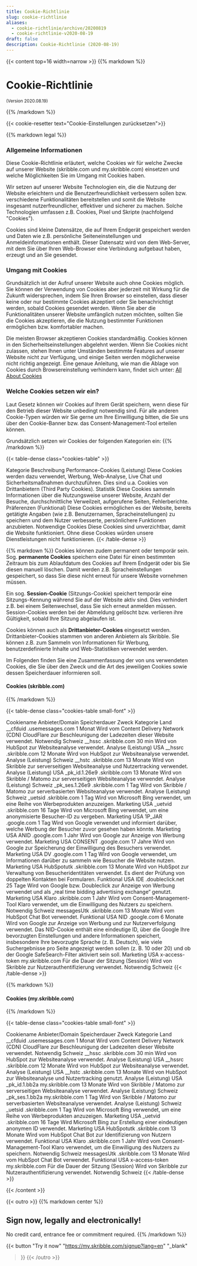 ```yaml
---
title: Cookie-Richtlinie
slug: cookie-richtlinie
aliases:
  - cookie-richtlinie/archive/20200819
  - cookie-richtlinie-v2020-08-19
draft: false
description: Cookie-Richtlinie (2020-08-19)
---
```



{{< content top=16 width=narrow >}}
{{% markdown %}}
# Cookie-Richtlinie

<small>(Version 2020.08.19)</small>

{{% /markdown %}}

{{< cookie-resetter text="Cookie-Einstellungen zurücksetzen">}}

{{% markdown legal %}}
### Allgemeine Informationen
Diese Cookie-Richtlinie erläutert, welche Cookies wir für welche Zwecke auf unserer Website (skribble.com und my.skribble.com) einsetzen und welche Möglichkeiten Sie im Umgang mit Cookies haben.

Wir setzen auf unserer Website Technologien ein, die die Nutzung der Website erleichtern und die Benutzerfreundlichkeit verbessern sollen bzw. verschiedene Funktionalitäten bereitstellen und somit die Website insgesamt nutzerfreundlicher, effektiver und sicherer zu machen. Solche Technologien umfassen z.B. Cookies, Pixel und Skripte (nachfolgend "Cookies").

Cookies sind kleine Datensätze, die auf Ihrem Endgerät gespeichert werden und Daten wie z.B. persönliche Seiteneinstellungen und Anmeldeinformationen enthält. Dieser Datensatz wird von dem Web-Server, mit dem Sie über Ihren Web-Browser eine Verbindung aufgebaut haben, erzeugt und an Sie gesendet.

### Umgang mit Cookies
Grundsätzlich ist der Aufruf unserer Website auch ohne Cookies möglich. Sie können der Verwendung von Cookies aber jederzeit mit Wirkung für die Zukunft widersprechen, indem Sie Ihren Browser so einstellen, dass dieser keine oder nur bestimmte Cookies akzeptiert oder Sie benachrichtigt werden, sobald Cookies gesendet werden. Wenn Sie aber die Funktionalitäten unserer Website umfänglich nutzen möchten, sollten Sie die Cookies akzeptieren, die die Nutzung bestimmter Funktionen ermöglichen bzw. komfortabler machen.  

Die meisten Browser akzeptieren Cookies standardmäßig. Cookies können in den Sicherheitseinstellungen abgelehnt werden. Wenn Sie Cookies nicht zulassen, stehen Ihnen unter Umständen bestimmte Features auf unserer Website nicht zur Verfügung, und einige Seiten werden möglicherweise nicht richtig angezeigt. Eine genaue Anleitung, wie man die Ablage von Cookies durch Browsereinstellung verhindern kann, findet sich unter: [All About Cookies](https://www.allaboutcookies.org/ge)

### Welche Cookies setzen wir ein?
Laut Gesetz können wir Cookies auf Ihrem Gerät speichern, wenn diese für den Betrieb dieser Website unbedingt notwendig sind. Für alle anderen Cookie-Typen würden wir Sie gerne um Ihre Einwilligung bitten, die Sie uns über den Cookie-Banner bzw. das Consent-Management-Tool erteilen können.

Grundsätzlich setzen wir Cookies der folgenden Kategorien ein:
{{% /markdown %}}

{{< table-dense class="cookies-table" >}}
<thead>
  <tr>
    <th>Kategorie</th>
    <th>Beschreibung</th>
  </tr>
</thead>
<tbody>
  <tr>
    <td>Performance-Cookies (Leistung)</td>
    <td>Diese Cookies werden dazu verwendet, Werbung, Web-Analyse, Live Chat und Sicherheitsmaßnahmen durchzuführen. Dies sind u.a. Cookies von Drittanbietern (Third Party Cookies).</td>
  </tr>
  <tr>
    <td>Statistik</td>
    <td>Diese Cookies sammeln Informationen über die Nutzungsweise unserer Website, Anzahl der Besuche, durchschnittliche Verweilzeit, aufgerufene Seiten, Fehlerberichte.</td>
  </tr>
  <tr>
    <td>Präferenzen (Funktional)</td>
    <td>Diese Cookies ermöglichen es der Website, bereits getätigte Angaben (wie z.B. Benutzernamen, Spracheinstellungen) zu speichern und dem Nutzer verbesserte, persönlichere Funktionen anzubieten.</td>
  </tr>
  <tr>
    <td>Notwendige Cookies</td>
    <td>Diese Cookies sind unverzichtbar, damit die Website funktioniert. Ohne diese Cookies würden unsere Dienstleistungen nicht funktionieren.</td>
  </tr>
</tbody>
{{< /table-dense >}}

{{% markdown %}}
Cookies können zudem permanent oder temporär sein. Sog. **permanente Cookies** speichern eine Datei für einen bestimmten Zeitraum bis zum Ablaufdatum des Cookies auf Ihrem Endgerät oder bis Sie diesen manuell löschen. Damit werden z.B. Spracheinstellungen gespeichert, so dass Sie diese nicht erneut für unsere Website vornehmen müssen. 

Ein sog. **Session-Cookie** (Sitzungs-Cookie) speichert temporär eine Sitzungs-Kennung während Sie auf der Website aktiv sind. Dies verhindert z.B. bei einem Seitenwechsel, dass Sie sich erneut anmelden müssen. Session-Cookies werden bei der Abmeldung gelöscht bzw. verlieren ihre Gültigkeit, sobald Ihre Sitzung abgelaufen ist.

Cookies können auch als **Drittanbieter-Cookies** eingesetzt werden. Drittanbieter-Cookies stammen von anderen Anbietern als Skribble. Sie können z.B. zum Sammeln von Informationen für Werbung, benutzerdefinierte Inhalte und Web-Statistiken verwendet werden.

Im Folgenden finden Sie eine Zusammenfassung der von uns verwendeten Cookies, die Sie über den Zweck und die Art des jeweiligen Cookies sowie dessen Speicherdauer informieren soll.

#### Cookies (skribble.com)

{{% /markdown %}}

{{< table-dense class="cookies-table small-font" >}}
<thead>
  <tr>
    <th>Cookiename</th>
    <th>Anbieter/Domain</th>
    <th>Speicherdauer</th>
    <th>Zweck</th>
    <th>Kategorie</th>
    <th>Land</th>
  </tr>
</thead>
<tbody>
  <tr>
    <td>__cfduid</td>
    <td>.usemessages.com</td>
    <td>1 Monat</td>
    <td>Wird vom Content Delivery Network (CDN) CloudFlare zur Beschleunigung der Ladezeiten dieser Website verwendet.</td>
    <td>Notwendig</td>
    <td>Schweiz</td>
  </tr>
  <tr>
    <td>__hssc</td>
    <td>.skribble.com</td>
    <td>30 min</td>
    <td>Wird von HubSpot zur Websiteanalyse verwendet.</td>
    <td>Analyse (Leistung)</td>
    <td>USA</td>
  </tr>
  <tr>
    <td>__hssrc</td>
    <td>.skribble.com</td>
    <td>12 Monate</td>
    <td>Wird von HubSpot zur Websiteanalyse verwendet.</td>
    <td>Analyse (Leistung)</td>
    <td>Schweiz</td>
  </tr>
  <tr>
    <td>__hstc</td>
    <td>.skribble.com</td>
    <td>13 Monate</td>
    <td>Wird von Skribble zur serverseitigen Websiteanalyse und Nutzertracking verwendet.</td>
    <td>Analyse (Leistung)</td>
    <td>USA</td>
  </tr>
  <tr>
    <td>_pk_id.1.26e9</td>
    <td>.skribble.com</td>
    <td>13 Monate</td>
    <td>Wird von Skribble / Matomo zur serverseitigen Websiteanalyse verwendet.</td>
    <td>Analyse (Leistung)</td>
    <td>Schweiz</td>
  </tr>
  <tr>
    <td>_pk_ses.1.26e9</td>
    <td>.skribble.com</td>
    <td>1 Tag</td>
    <td>Wird von Skribble / Matomo zur serverbasierten Websiteanalyse verwendet.</td>
    <td>Analyse (Leistung)</td>
    <td>Schweiz</td>
  </tr>
  <tr>
    <td>_uetsid</td>
    <td>.skribble.com</td>
    <td>1 Tag</td>
    <td>Wird von Microsoft Bing verwendet, um eine Reihe von Werbeprodukten anzuzeigen.</td>
    <td>Marketing</td>
    <td>USA</td>
  </tr>
  <tr>
    <td>_uetvid</td>
    <td>.skribble.com</td>
    <td>16 Tage</td>
    <td>Wird von Microsoft Bing verwendet, um eine anonymisierte Besucher-ID zu vergeben.</td>
    <td>Marketing</td>
    <td>USA</td>
  </tr>
  <tr>
    <td>1P_JAR</td>
    <td>.google.com</td>
    <td>1 Tag</td>
    <td>Wird von Google verwendet und informiert darüber, welche Werbung der Besucher zuvor gesehen haben könnte.</td>
    <td>Marketing</td>
    <td>USA</td>
  </tr>
  <tr>
    <td>ANID</td>
    <td>.google.com</td>
    <td>1 Jahr</td>
    <td>Wird von Google zur Anzeige von Werbung verwendet.</td>
    <td>Marketing</td>
    <td>USA</td>
  </tr>
  <tr>
    <td>CONSENT</td>
    <td>.google.com</td>
    <td>17 Jahre</td>
    <td>Wird von Google zur Speicherung der Einwilligung des Besuchers verwendet.</td>
    <td>Marketing</td>
    <td>USA</td>
  </tr>
  <tr>
    <td>DV</td>
    <td>.google.com</td>
    <td>1 Tag</td>
    <td>Wird von Google verwendet, um Informationen darüber zu sammeln wie Besucher die Website nutzen.</td>
    <td>Marketing</td>
    <td>USA</td>
  </tr>
  <tr>
    <td>HubSpotutk</td>
    <td>.skribble.com</td>
    <td>13 Monate</td>
    <td>Wird von HubSpot zur Verwaltung von Besucheridentitäten verwendet. Es dient der Prüfung von doppelten Kontakten bei Formularen.</td>
    <td>Funktional</td>
    <td>USA</td>
  </tr>
  <tr>
    <td>IDE</td>
    <td>.doubleclick.net</td>
    <td>25 Tage</td>
    <td>Wird von Google bzw. Doubleclick zur Anzeige von Werbung verwendet und als „real time bidding advertising exchange“ genutzt.</td>
    <td>Marketing</td>
    <td>USA</td>
  </tr>
  <tr>
    <td>Klaro</td>
    <td>.skribble.com</td>
    <td>1 Jahr</td>
    <td>Wird vom Consent-Management-Tool Klaro verwendet, um die Einwilligung des Nutzers zu speichern.</td>
    <td>Notwendig</td>
    <td>Schweiz</td>
  </tr>
  <tr>
    <td>messagesUtk</td>
    <td>.skribble.com</td>
    <td>13 Monate</td>
    <td>Wird vom HubSpot Chat Bot verwendet.</td>
    <td>Funktional</td>
    <td>USA</td>
  </tr>
  <tr>
    <td>NID</td>
    <td>.google.com</td>
    <td>6 Monate</td>
    <td>Wird von Google zur Anzeige von Werbung und zur Nutzerverfolgung verwendet. Das NID-Cookie enthält eine eindeutige ID, über die Google Ihre bevorzugten Einstellungen und andere Informationen speichert, insbesondere Ihre bevorzugte Sprache (z. B. Deutsch), wie viele Suchergebnisse pro Seite angezeigt werden sollen (z. B. 10 oder 20) und ob der Google SafeSearch-Filter aktiviert sein soll.</td>
    <td>Marketing</td>
    <td>USA</td>
  </tr>
  <tr>
    <td>x-access-token</td>
    <td>my.skribble.com</td>
    <td>Für die Dauer der Sitzung (Session)</td>
    <td>Wird von Skribble zur Nutzerauthentifizierung verwendet.</td>
    <td>Notwendig</td>
    <td>Schweiz</td>
  </tr>
</tbody>
{{< /table-dense >}}

{{% markdown %}}

#### Cookies (my.skribble.com)

{{% /markdown %}}

{{< table-dense class="cookies-table small-font" >}}
<thead>
  <tr>
    <th>Cookiename</th>
    <th>Anbieter/Domain</th>
    <th>Speicherdauer</th>
    <th>Zweck</th>
    <th>Kategorie</th>
    <th>Land</th>
  </tr>
</thead>
<tbody>
  <tr>
    <td>__cfduid</td>
    <td>.usemessages.com</td>
    <td>1 Monat</td>
    <td>Wird vom Content Delivery Network (CDN) CloudFlare zur Beschleunigung der Ladezeiten dieser Website verwendet.</td>
    <td>Notwendig</td>
    <td>Schweiz</td>
  </tr>
  <tr>
    <td>__hssc</td>
    <td>.skribble.com</td>
    <td>30 min</td>
    <td>Wird von HubSpot zur Websiteanalyse verwendet.</td>
    <td>Analyse (Leistung)</td>
    <td>USA</td>
  </tr>
  <tr>
    <td>__hssrc</td>
    <td>.skribble.com</td>
    <td>12 Monate</td>
    <td>Wird von HubSpot zur Websiteanalyse verwendet.</td>
    <td>Analyse (Leistung)</td>
    <td>USA</td>
  </tr>
  <tr>
    <td>__hstc</td>
    <td>.skribble.com</td>
    <td>13 Monate</td>
    <td>Wird von HubSpot zur Websiteanalyse und Nutzertracking genutzt.</td>
    <td>Analyse (Leistung)</td>
    <td>USA</td>
  </tr>
  <tr>
    <td>_pk_id.1.bb2a</td>
    <td>my.skribble.com</td>
    <td>13 Monate</td>
    <td>Wird von Skribble / Matomo zur serverseitigen Websiteanalyse verwendet.</td>
    <td>Analyse (Leistung)</td>
    <td>Schweiz</td>
  </tr>
  <tr>
    <td>_pk_ses.1.bb2a</td>
    <td>my.skribble.com</td>
    <td>1 Tag</td>
    <td>Wird von Skribble / Matomo zur serverbasierten Websiteanalyse verwendet.</td>
    <td>Analyse (Leistung)</td>
    <td>Schweiz</td>
  </tr>
  <tr>
    <td>_uetsid</td>
    <td>.skribble.com</td>
    <td>1 Tag</td>
    <td>Wird von Microsoft Bing verwendet, um eine Reihe von Werbeprodukten anzuzeigen.</td>
    <td>Marketing</td>
    <td>USA</td>
  </tr>
  <tr>
    <td>_uetvid</td>
    <td>.skribble.com</td>
    <td>16 Tage</td>
    <td>Wird Microsoft Bing zur Erstellung einer eindeutigen anonymen ID verwendet.</td>
    <td>Marketing</td>
    <td>USA</td>
  </tr>
  <tr>
    <td>HubSpotutk</td>
    <td>.skribble.com</td>
    <td>13 Monate</td>
    <td>Wird vom HubSpot Chat Bot zur Identifizierung von Nutzern verwendet.</td>
    <td>Funktional</td>
    <td>USA</td>
  </tr>
  <tr>
    <td>Klaro</td>
    <td>.skribble.com</td>
    <td>1 Jahr</td>
    <td>Wird vom Consent-Management-Tool Klaro verwendet, um die Einwilligung des Nutzers zu speichern.</td>
    <td>Notwendig</td>
    <td>Schweiz</td>
  </tr>
  <tr>
    <td>messagesUtk</td>
    <td>.skribble.com</td>
    <td>13 Monate</td>
    <td>Wird vom HubSpot Chat Bot verwendet.</td>
    <td>Funktional</td>
    <td>USA</td>
  </tr>
  <tr>
    <td>x-access-token</td>
    <td>my.skribble.com</td>
    <td>Für die Dauer der Sitzung (Session)</td>
    <td>Wird von Skribble zur Nutzerauthentifizierung verwendet.</td>
    <td>Notwendig</td>
    <td>Schweiz</td>
  </tr>
</tbody>
{{< /table-dense >}}

{{< /content >}}

[//]: # (--------------------------------------------------------------------------------------------------------------)

{{< outro >}}
{{% markdown center %}}
## Sign now, legally and electronically!
No credit card, entrance fee or commitment required.
{{% /markdown %}}

{{< button
  "Try it now"
  "https://my.skribble.com/signup?lang=en"
  "_blank"
>}}
{{< /outro >}}
